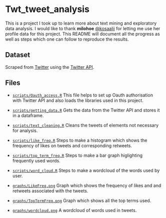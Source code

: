 # Twt_tweet_analysis

This is a project I took up to learn more about text mining and exploratory data analysis. I would like to thank **milohoe** [@kosaalii](https://twitter.com/kosaalii) for letting me use her profile data for this project. This README will document all the progress as well as steps which one can follow to reproduce the results. 

## Dataset

Scraped from [Twitter](https://twitter.com/explore) using the [Twitter API](https://developer.twitter.com/en).

## Files

- [`scripts/Oauth_access.R`](https://github.com/ThenoobMario/Twt_tweet_analysis/blob/master/scripts/Oauth_access.R) This file helps to set up Oauth authorisation with Twitter API and also loads the libraries used in this project.
    

- [`scripts/getting_data.R`](https://github.com/ThenoobMario/Twt_tweet_analysis/blob/master/scripts/getting_data.R) Gets the data from the Twitter API and stores it in a dataframe.

- [`scripts/text_cleaning.R`](https://github.com/ThenoobMario/Twt_tweet_analysis/blob/master/scripts/text_cleaning.R) Cleans the tweets of elements not necessary for analysis.

- [`scripts/like_freq.R`](https://github.com/ThenoobMario/Twt_tweet_analysis/blob/master/scripts/like_freq.R) Steps to make a histogram which shows the frequency of likes on tweets and corresponding retweets.

- [`scripts/top_term_freq.R`](https://github.com/ThenoobMario/Twt_tweet_analysis/blob/master/scripts/top_term_freq.R) Steps to make a bar graph higlighting frequently used words.

- [`scripts/word_cloud.R`](https://github.com/ThenoobMario/Twt_tweet_analysis/blob/master/scripts/word_cloud.R) Steps to make a wordcloud of the words used by user.

- [`graphs/LikeFreq.png`](https://github.com/ThenoobMario/Twt_tweet_analysis/blob/master/graphs/LikeFreq.png) Graph which shows the frequency of likes and and retweets associated with the tweets.

- [`graphs/TopTermFreq.png`](https://github.com/ThenoobMario/Twt_tweet_analysis/blob/master/graphs/TopTermFreq.png) Graph which shows all the top terms used.

- [`graphs/wordcloud.png`](https://github.com/ThenoobMario/Twt_tweet_analysis/blob/master/graphs/wordcloud.png) A wordcloud of words used in tweets. 
